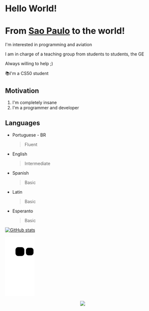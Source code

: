 # Hello World!

# From [Sao Paulo](https://en.wikipedia.org/wiki/S%C3%A3o_Paulo) to the world!
I'm interested in programming and aviation

I am in charge of a teaching group from students to students, the GE

Always willing to help ;)

📚I'm a CS50 student

## Motivation
1. I'm completely insane
2. I'm a programmer and developer

## Languages
- Portuguese - BR
  >Fluent
- English
  >Intermediate
- Spanish
  >Basic
- Latin
  >Basic
- Esperanto
  >Basic
 
[![ GitHub stats](https://github-readme-stats.vercel.app/api?username=LucasHT22&count_private=true&show_icons=true&theme=tokyonight&include_all_commits=true)](https://github.com/LucasHT22)  

![Snake animation](https://github.com/LucasHT22/LucasHT22/blob/output/github-contribution-grid-snake.svg)

<p align="center">
    <img width="800" src="https://activity-graph.herokuapp.com/graph?username=LucasHT22&theme=react-dark">
</p>
